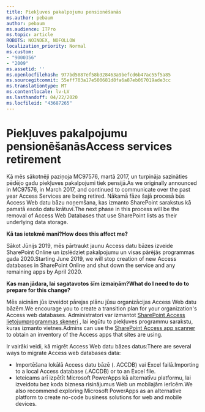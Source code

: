 ```yaml
---
title: Piekļuves pakalpojumu pensionēšanās
ms.author: pebaum
author: pebaum
ms.audience: ITPro
ms.topic: article
ROBOTS: NOINDEX, NOFOLLOW
localization_priority: Normal
ms.custom:
- "9000356"
- "2009"
ms.assetid: ''
ms.openlocfilehash: 977bd5887ef58b328463a9befcd6b47ac55f5a85
ms.sourcegitcommit: 55eff703a17e500681d8fa6a87eb067019ade3cc
ms.translationtype: MT
ms.contentlocale: lv-LV
ms.lasthandoff: 04/22/2020
ms.locfileid: "43687265"
---
```

# <a name="access-services-retirement"></a><span data-ttu-id="1bd82-102">Piekļuves pakalpojumu pensionēšanās</span><span class="sxs-lookup"><span data-stu-id="1bd82-102">Access services retirement</span></span>

<span data-ttu-id="1bd82-103">Kā mēs sākotnēji paziņoja MC97576, martā 2017, un turpināja sazināties pēdējo gadu piekļuves pakalpojumi tiek pensijā.</span><span class="sxs-lookup"><span data-stu-id="1bd82-103">As we originally announced in MC97576, in March 2017, and continued to communicate over the past year Access Services are being retired.</span></span> <span data-ttu-id="1bd82-104">Nākamā fāze šajā procesā būs Access Web datu bāzu noņemšana, kas izmanto SharePoint sarakstus kā pamatā esošo datu krātuvi.</span><span class="sxs-lookup"><span data-stu-id="1bd82-104">The next phase in this process will be the removal of Access Web Databases that use SharePoint lists as their underlying data storage.</span></span>

<span data-ttu-id="1bd82-105">**Kā tas ietekmē mani?**</span><span class="sxs-lookup"><span data-stu-id="1bd82-105">**How does this affect me?**</span></span>

<span data-ttu-id="1bd82-106">Sākot Jūnijs 2019, mēs pārtraukt jaunu Access datu bāzes izveide SharePoint Online un izslēdziet pakalpojumu un visas pārējās programmas gada 2020.</span><span class="sxs-lookup"><span data-stu-id="1bd82-106">Starting June 2019, we will stop creation of new Access databases in SharePoint Online and shut down the service and any remaining apps by April 2020.</span></span>

<span data-ttu-id="1bd82-107">**Kas man jādara, lai sagatavotos šīm izmaiņām?**</span><span class="sxs-lookup"><span data-stu-id="1bd82-107">**What do I need to do to prepare for this change?**</span></span>

<span data-ttu-id="1bd82-108">Mēs aicinām jūs izveidot pārejas plānu jūsu organizācijas Access Web datu bāzēm.</span><span class="sxs-lookup"><span data-stu-id="1bd82-108">We encourage you to create a transition plan for your organization's Access web databases.</span></span> <span data-ttu-id="1bd82-109">Administratori var izmantot [SharePoint Access lietojumprogrammas skeneri](https://github.com/SharePoint/PnP-Tools/tree/master/Solutions/SharePoint.AccessApp.Scanner) , lai iegūtu to piekļuves programmu sarakstu, kuras izmanto vietnes.</span><span class="sxs-lookup"><span data-stu-id="1bd82-109">Admins can use the [SharePoint Access app scanner](https://github.com/SharePoint/PnP-Tools/tree/master/Solutions/SharePoint.AccessApp.Scanner) to obtain an inventory of the Access apps that sites are using.</span></span>

<span data-ttu-id="1bd82-110">Ir vairāki veidi, kā migrēt Access Web datu bāzes datus:</span><span class="sxs-lookup"><span data-stu-id="1bd82-110">There are several ways to migrate Access web databases data:</span></span>

- <span data-ttu-id="1bd82-111">Importēšana lokālā Access datu bāzē (. ACCDB) vai Excel failā.</span><span class="sxs-lookup"><span data-stu-id="1bd82-111">Importing to a local Access database (.ACCDB) or to an Excel file.</span></span>
- <span data-ttu-id="1bd82-112">Ieteicams arī izpētīt Microsoft PowerApps kā alternatīvu platformu, lai izveidotu bez koda biznesa risinājumus Web un mobilajām ierīcēm.</span><span class="sxs-lookup"><span data-stu-id="1bd82-112">We also recommend exploring Microsoft PowerApps as an alternative platform to create no-code business solutions for web and mobile devices.</span></span>